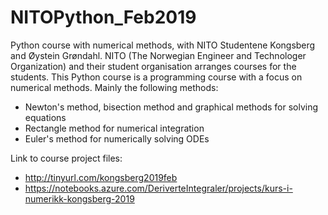 # NITOPython_Feb2019
Python course with numerical methods, with NITO Studentene Kongsberg and Øystein Grøndahl.
NITO (The Norwegian Engineer and Technologer Organization) and their student organisation arranges courses for the students.
This Python course is a programming course with a focus on numerical methods. Mainly the following methods:
- Newton's method, bisection method and graphical methods for solving equations
- Rectangle method for numerical integration
- Euler's method for numerically solving ODEs

Link to course project files:
- http://tinyurl.com/kongsberg2019feb
- https://notebooks.azure.com/DeriverteIntegraler/projects/kurs-i-numerikk-kongsberg-2019
